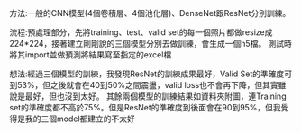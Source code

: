 方法:一般的CNN模型(4個卷積層、4個池化層)、DenseNet跟ResNet分別訓練。

流程:預處理部分，先將training、test、valid set的每一個照片都做resize成224*224，接著建立剛剛說的三個模型分別去做訓練，會生成一個h5檔。
     測試時將其import並做預測將結果寫至指定的excel檔

想法:經過三個模型的訓練，我發現ResNet的訓練成果最好，Valid Set的準確度可到53%，但之後就會在40到50%之間震盪，valid loss也不會再下降，但其實雖說是最好，但也沒到太好。
     其餘兩個模型的訓練結果如資料夾附圖，連Training set的準確度都不高於75%。但是ResNet的準確度到後面會在90到95%，但我覺得是我的三個model都建立的不太好
